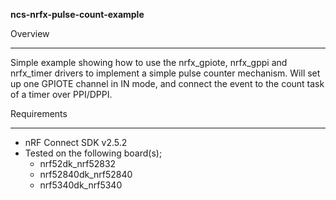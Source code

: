 **ncs-nrfx-pulse-count-example**

Overview
********
Simple example showing how to use the nrfx_gpiote, nrfx_gppi and nrfx_timer drivers to implement a simple pulse counter mechanism. 
Will set up one GPIOTE channel in IN mode, and connect the event to the count task of a timer over PPI/DPPI. 


Requirements
************

- nRF Connect SDK v2.5.2
- Tested on the following board(s);
	- nrf52dk_nrf52832
	- nrf52840dk_nrf52840
   	- nrf5340dk_nrf5340
	